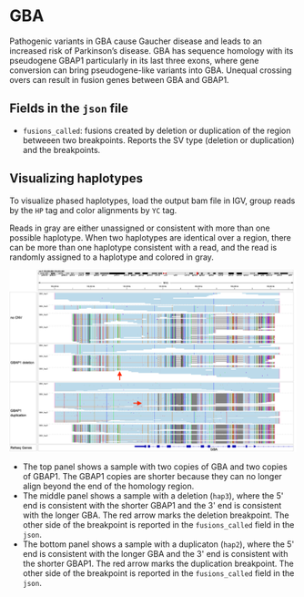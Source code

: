 # GBA

Pathogenic variants in GBA cause Gaucher disease and leads to an increased risk of Parkinson’s disease. GBA has sequence homology with its pseudogene GBAP1 particularly in its last three exons, where gene conversion can bring pseudogene-like variants into GBA. Unequal crossing overs can result in fusion genes between GBA and GBAP1.

## Fields in the `json` file

- `fusions_called`: fusions created by deletion or duplication of the region betweeen two breakpoints. Reports the SV type (deletion or duplication) and the breakpoints.

## Visualizing haplotypes

To visualize phased haplotypes, load the output bam file in IGV, group reads by the `HP` tag and color alignments by `YC` tag. 

Reads in gray are either unassigned or consistent with more than one possible haplotype. When two haplotypes are identical over a region, there can be more than one haplotype consistent with a read, and the read is randomly assigned to a haplotype and colored in gray. 

![GBA example](figures/GBA.png)

- The top panel shows a sample with two copies of GBA and two copies of GBAP1. The GBAP1 copies are shorter because they can no longer align beyond the end of the homology region.
- The middle panel shows a sample with a deletion (`hap3`), where the 5' end is consistent with the shorter GBAP1 and the 3' end is consistent with the longer GBA. The red arrow marks the deletion breakpoint. The other side of the breakpoint is reported in the `fusions_called` field in the `json`.
- The bottom panel shows a sample with a duplicaton (`hap2`), where the 5' end is consistent with the longer GBA and the 3' end is consistent with the shorter GBAP1. The red arrow marks the duplication breakpoint. The other side of the breakpoint is reported in the `fusions_called` field in the `json`.
